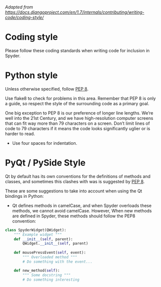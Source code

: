 *Adapted from https://docs.djangoproject.com/en/1.7/internals/contributing/writing-code/coding-style/*

# Coding style

Please follow these coding standards when writing code for inclusion in Spyder.

# Python style

Unless otherwise specified, follow [PEP 8](https://www.python.org/dev/peps/pep-0008/).

Use flake8 to check for problems in this area. Remember that PEP 8 is only a guide, so respect the style of the surrounding code as a primary goal.

One big exception to PEP 8 is our preference of longer line lengths. We’re well into the 21st Century, and we have high-resolution computer screens that can fit way more than 79 characters on a screen. Don’t limit lines of code to 79 characters if it means the code looks significantly uglier or is harder to read.

* Use four spaces for indentation.

# PyQt / PySide Style
Qt by default has its own conventions for the definitions of methods and classes, and sometimes this clashes with was is suggested by [PEP 8](https://www.python.org/dev/peps/pep-0008/). 

These are some suggestions to take into account when using the Qt bindings in Python:

* Qt defines methods in camelCase, and when Spyder overloads these methods, we cannot avoid camelCase. However, When new methods are defined in Spyder, these methods should follow the PEP8 convention:

```python
class SpyderWidget(QWidget):
    """ Example widget """
    def __init__(self, parent):
        QWidget.__init__(self, parent)
    
    def mousePressEvent(self, event):
        """ Overloaded method """
        # Do something with the event...

    def new_method(self):
        """ Some docstring """
        # Do something interesting
```

